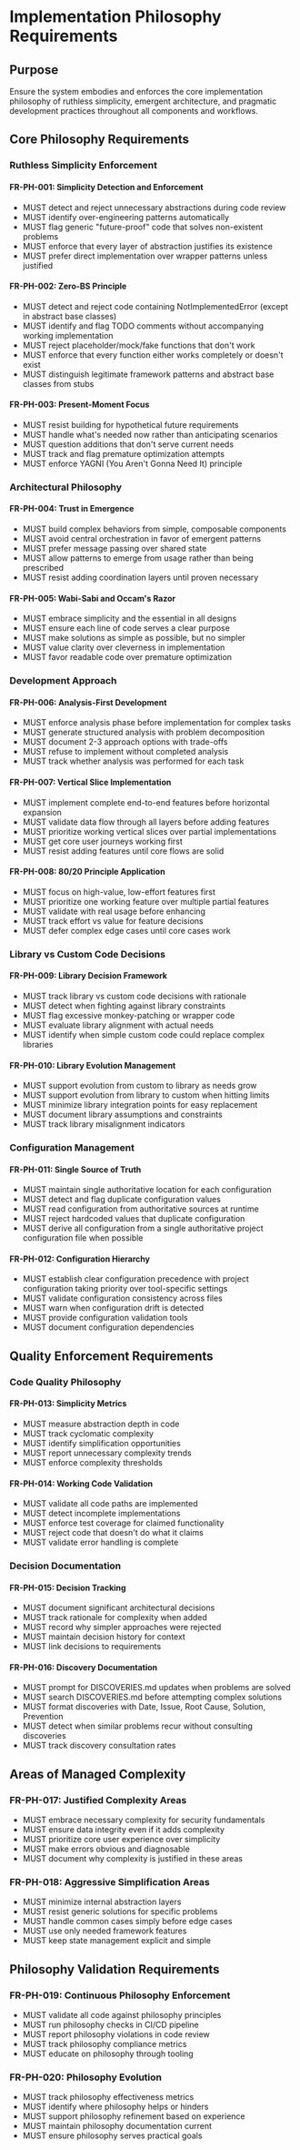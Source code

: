 # Implementation Philosophy Requirements

## Purpose
Ensure the system embodies and enforces the core implementation philosophy of ruthless simplicity, emergent architecture, and pragmatic development practices throughout all components and workflows.

## Core Philosophy Requirements

### Ruthless Simplicity Enforcement

#### FR-PH-001: Simplicity Detection and Enforcement
- MUST detect and reject unnecessary abstractions during code review
- MUST identify over-engineering patterns automatically
- MUST flag generic "future-proof" code that solves non-existent problems
- MUST enforce that every layer of abstraction justifies its existence
- MUST prefer direct implementation over wrapper patterns unless justified

#### FR-PH-002: Zero-BS Principle
- MUST detect and reject code containing NotImplementedError (except in abstract base classes)
- MUST identify and flag TODO comments without accompanying working implementation
- MUST reject placeholder/mock/fake functions that don't work
- MUST enforce that every function either works completely or doesn't exist
- MUST distinguish legitimate framework patterns and abstract base classes from stubs

#### FR-PH-003: Present-Moment Focus
- MUST resist building for hypothetical future requirements
- MUST handle what's needed now rather than anticipating scenarios
- MUST question additions that don't serve current needs
- MUST track and flag premature optimization attempts
- MUST enforce YAGNI (You Aren't Gonna Need It) principle

### Architectural Philosophy

#### FR-PH-004: Trust in Emergence
- MUST build complex behaviors from simple, composable components
- MUST avoid central orchestration in favor of emergent patterns
- MUST prefer message passing over shared state
- MUST allow patterns to emerge from usage rather than being prescribed
- MUST resist adding coordination layers until proven necessary

#### FR-PH-005: Wabi-Sabi and Occam's Razor
- MUST embrace simplicity and the essential in all designs
- MUST ensure each line of code serves a clear purpose
- MUST make solutions as simple as possible, but no simpler
- MUST value clarity over cleverness in implementation
- MUST favor readable code over premature optimization

### Development Approach

#### FR-PH-006: Analysis-First Development
- MUST enforce analysis phase before implementation for complex tasks
- MUST generate structured analysis with problem decomposition
- MUST document 2-3 approach options with trade-offs
- MUST refuse to implement without completed analysis
- MUST track whether analysis was performed for each task

#### FR-PH-007: Vertical Slice Implementation
- MUST implement complete end-to-end features before horizontal expansion
- MUST validate data flow through all layers before adding features
- MUST prioritize working vertical slices over partial implementations
- MUST get core user journeys working first
- MUST resist adding features until core flows are solid

#### FR-PH-008: 80/20 Principle Application
- MUST focus on high-value, low-effort features first
- MUST prioritize one working feature over multiple partial features
- MUST validate with real usage before enhancing
- MUST track effort vs value for feature decisions
- MUST defer complex edge cases until core cases work

### Library vs Custom Code Decisions

#### FR-PH-009: Library Decision Framework
- MUST track library vs custom code decisions with rationale
- MUST detect when fighting against library constraints
- MUST flag excessive monkey-patching or wrapper code
- MUST evaluate library alignment with actual needs
- MUST identify when simple custom code could replace complex libraries

#### FR-PH-010: Library Evolution Management
- MUST support evolution from custom to library as needs grow
- MUST support evolution from library to custom when hitting limits
- MUST minimize library integration points for easy replacement
- MUST document library assumptions and constraints
- MUST track library misalignment indicators

### Configuration Management

#### FR-PH-011: Single Source of Truth
- MUST maintain single authoritative location for each configuration
- MUST detect and flag duplicate configuration values
- MUST read configuration from authoritative sources at runtime
- MUST reject hardcoded values that duplicate configuration
- MUST derive all configuration from a single authoritative project configuration file when possible

#### FR-PH-012: Configuration Hierarchy
- MUST establish clear configuration precedence with project configuration taking priority over tool-specific settings
- MUST validate configuration consistency across files
- MUST warn when configuration drift is detected
- MUST provide configuration validation tools
- MUST document configuration dependencies

## Quality Enforcement Requirements

### Code Quality Philosophy

#### FR-PH-013: Simplicity Metrics
- MUST measure abstraction depth in code
- MUST track cyclomatic complexity
- MUST identify simplification opportunities
- MUST report unnecessary complexity trends
- MUST enforce complexity thresholds

#### FR-PH-014: Working Code Validation
- MUST validate all code paths are implemented
- MUST detect incomplete implementations
- MUST enforce test coverage for claimed functionality
- MUST reject code that doesn't do what it claims
- MUST validate error handling is complete

### Decision Documentation

#### FR-PH-015: Decision Tracking
- MUST document significant architectural decisions
- MUST track rationale for complexity when added
- MUST record why simpler approaches were rejected
- MUST maintain decision history for context
- MUST link decisions to requirements

#### FR-PH-016: Discovery Documentation
- MUST prompt for DISCOVERIES.md updates when problems are solved
- MUST search DISCOVERIES.md before attempting complex solutions
- MUST format discoveries with Date, Issue, Root Cause, Solution, Prevention
- MUST detect when similar problems recur without consulting discoveries
- MUST track discovery consultation rates

## Areas of Managed Complexity

### FR-PH-017: Justified Complexity Areas
- MUST embrace necessary complexity for security fundamentals
- MUST ensure data integrity even if it adds complexity
- MUST prioritize core user experience over simplicity
- MUST make errors obvious and diagnosable
- MUST document why complexity is justified in these areas

### FR-PH-018: Aggressive Simplification Areas
- MUST minimize internal abstraction layers
- MUST resist generic solutions for specific problems
- MUST handle common cases simply before edge cases
- MUST use only needed framework features
- MUST keep state management explicit and simple

## Philosophy Validation Requirements

### FR-PH-019: Continuous Philosophy Enforcement
- MUST validate all code against philosophy principles
- MUST run philosophy checks in CI/CD pipeline
- MUST report philosophy violations in code review
- MUST track philosophy compliance metrics
- MUST educate on philosophy through tooling

### FR-PH-020: Philosophy Evolution
- MUST track philosophy effectiveness metrics
- MUST identify where philosophy helps or hinders
- MUST support philosophy refinement based on experience
- MUST maintain philosophy documentation current
- MUST ensure philosophy serves practical goals